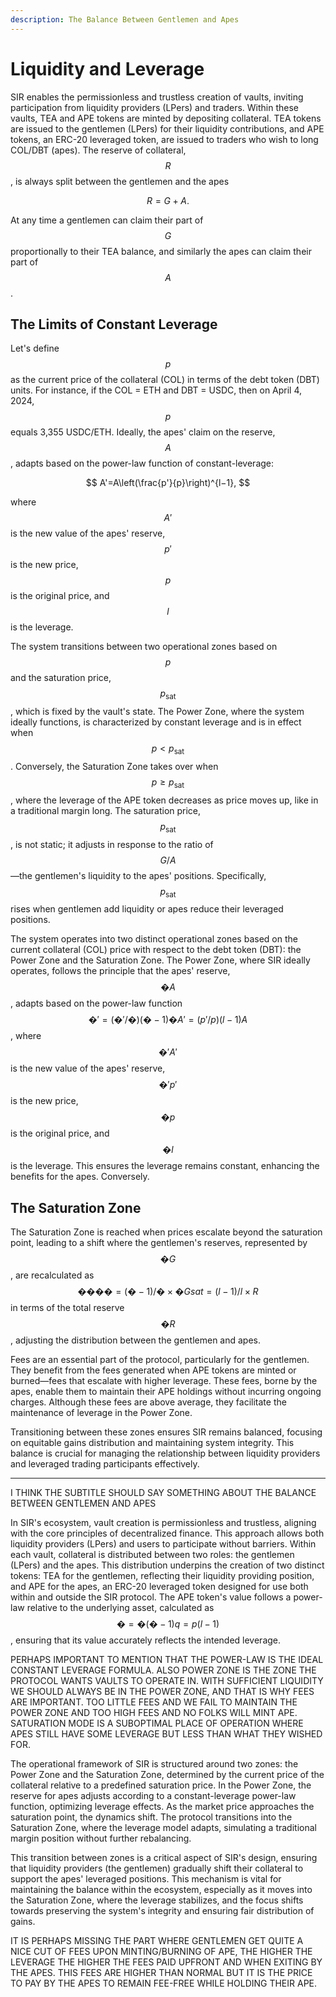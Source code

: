 ```yaml
---
description: The Balance Between Gentlemen and Apes
---
```


# Liquidity and Leverage

SIR enables the permissionless and trustless creation of vaults, inviting participation from liquidity providers (LPers) and traders. Within these vaults, TEA and APE tokens are minted by depositing collateral. TEA tokens are issued to the gentlemen (LPers) for their liquidity contributions, and APE tokens, an ERC-20 leveraged token, are issued to traders who wish to long COL/DBT (apes). The reserve of collateral, $$R$$, is always split between the gentlemen and the apes

$$
R=G+A.
$$

At any time a gentlemen can claim their part of $$G$$ proportionally to their TEA balance, and similarly the apes can claim their part of $$A$$.&#x20;

## The Limits of Constant Leverage

Let's define $$p$$ as the current price of the collateral (COL) in terms of the debt token (DBT) units. For instance, if the COL = ETH and DBT = USDC, then on April 4, 2024, $$p$$ equals 3,355 USDC/ETH. Ideally, the apes' claim on the reserve, $$A$$, adapts based on the power-law function of constant-leverage:

$$
A'=A\left(\frac{p'}{p}\right)^{l−1},
$$

where $$A'$$ is the new value of the apes' reserve, $$p'$$ is the new price, $$p$$ is the original price, and $$l$$ is the leverage.

&#x20;The system transitions between two operational zones based on $$p$$ and the saturation price, $$p_\textrm{sat}$$, which is fixed by the vault's state. The Power Zone, where the system ideally functions, is characterized by constant leverage and is in effect when $$p<p_\textrm{sat}$$.  Conversely, the Saturation Zone takes over when $$p\geq p_\textrm{sat}$$, where the leverage of the APE token decreases as price moves up, like in a traditional margin long. The saturation price, $$p_\textrm{sat}$$, is not static; it adjusts in response to the ratio of $$G/A$$—the gentlemen's liquidity to the apes' positions. Specifically, $$p_\textrm{sat}$$ rises when gentlemen add liquidity or apes reduce their leveraged positions.

The system operates into two distinct operational zones based on the current collateral (COL) price with respect to the debt token (DBT): the Power Zone and the Saturation Zone. The Power Zone, where SIR ideally operates, follows the principle that the apes' reserve, $$�A$$, adapts based on the power-law function $$�′=(�′/�)(�−1)�A′=(p′/p)(l−1)A$$, where $$�′A′$$ is the new value of the apes' reserve, $$�′p′$$ is the new price, $$�p$$ is the original price, and $$�l$$ is the leverage. This ensures the leverage remains constant, enhancing the benefits for the apes. Conversely.

## The Saturation Zone

The Saturation Zone is reached when prices escalate beyond the saturation point, leading to a shift where the gentlemen's reserves, represented by $$�G$$, are recalculated as $$����=(�−1)/�×�Gsat​=(l−1)/l×R$$ in terms of the total reserve $$�R$$, adjusting the distribution between the gentlemen and apes.

Fees are an essential part of the protocol, particularly for the gentlemen. They benefit from the fees generated when APE tokens are minted or burned—fees that escalate with higher leverage. These fees, borne by the apes, enable them to maintain their APE holdings without incurring ongoing charges. Although these fees are above average, they facilitate the maintenance of leverage in the Power Zone.

Transitioning between these zones ensures SIR remains balanced, focusing on equitable gains distribution and maintaining system integrity. This balance is crucial for managing the relationship between liquidity providers and leveraged trading participants effectively.

***

I THINK THE SUBTITLE SHOULD SAY SOMETHING ABOUT THE BALANCE BETWEEN GENTLEMEN AND APES

In SIR's ecosystem, vault creation is permissionless and trustless, aligning with the core principles of decentralized finance. This approach allows both liquidity providers (LPers) and users to participate without barriers. Within each vault, collateral is distributed between two roles: the gentlemen (LPers) and the apes. This distribution underpins the creation of two distinct tokens: TEA for the gentlemen, reflecting their liquidity providing position, and APE for the apes, an ERC-20 leveraged token designed for use both within and outside the SIR protocol. The APE token's value follows a power-law relative to the underlying asset, calculated as $$�=�(�−1)q=p(l−1)$$, ensuring that its value accurately reflects the intended leverage.

PERHAPS IMPORTANT TO MENTION THAT THE POWER-LAW IS THE IDEAL CONSTANT LEVERAGE FORMULA. ALSO POWER ZONE IS THE ZONE THE PROTOCOL WANTS VAULTS TO OPERATE IN. WITH SUFFICIENT LIQUIDITY WE SHOULD ALWAYS BE IN THE POWER ZONE, AND THAT IS WHY FEES ARE IMPORTANT. TOO LITTLE FEES AND WE FAIL TO MAINTAIN THE POWER ZONE AND TOO HIGH FEES AND NO FOLKS WILL MINT APE. SATURATION MODE IS A SUBOPTIMAL PLACE OF OPERATION WHERE APES STILL HAVE SOME LEVERAGE BUT LESS THAN WHAT THEY WISHED FOR.

The operational framework of SIR is structured around two zones: the Power Zone and the Saturation Zone, determined by the current price of the collateral relative to a predefined saturation price. In the Power Zone, the reserve for apes adjusts according to a constant-leverage power-law function, optimizing leverage effects. As the market price approaches the saturation point, the dynamics shift. The protocol transitions into the Saturation Zone, where the leverage model adapts, simulating a traditional margin position without further rebalancing.

This transition between zones is a critical aspect of SIR's design, ensuring that liquidity providers (the gentlemen) gradually shift their collateral to support the apes' leveraged positions. This mechanism is vital for maintaining the balance within the ecosystem, especially as it moves into the Saturation Zone, where the leverage stabilizes, and the focus shifts towards preserving the system's integrity and ensuring fair distribution of gains.

IT IS PERHAPS MISSING THE PART WHERE GENTLEMEN GET QUITE A NICE CUT OF FEES UPON MINTING/BURNING OF APE, THE HIGHER THE LEVERAGE THE HIGHER THE FEES PAID UPFRONT AND WHEN EXITING BY THE APES. THIS FEES ARE HIGHER THAN NORMAL BUT IT IS THE PRICE TO PAY BY THE APES TO REMAIN FEE-FREE WHILE HOLDING THEIR APE.&#x20;
